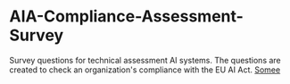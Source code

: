 # AIA-Compliance-Assessment-Survey
Survey questions for technical assessment AI systems. The questions are created to check an organization's compliance with the EU AI Act. 
[Somee](FILE_NAME.pdf)
